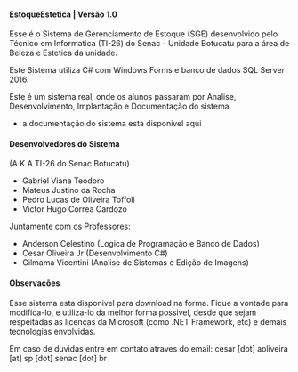 ﻿#### EstoqueEstetica | Versão 1.0 ###

Esse é o Sistema de Gerenciamento de Estoque (SGE) desenvolvido pelo Técnico em Informatica (TI-26) do 
Senac - Unidade Botucatu para a área de Beleza e Estetica da unidade.

Este Sistema utiliza C# com Windows Forms e banco de dados SQL Server 2016.

Este é um sistema real, onde os alunos passaram por Analise, Desenvolvimento, Implantação e 
Documentação do sistema.

* a documentação do sistema esta disponivel aqui <link>

#### Desenvolvedores do Sistema ###
(A.K.A TI-26 do Senac Botucatu)
* Gabriel Viana Teodoro
* Mateus Justino da Rocha
* Pedro Lucas de Oliveira Toffoli
* Victor Hugo Correa Cardozo

Juntamente com os Professores:
* Anderson Celestino (Logica de Programação e Banco de Dados)
* Cesar Oliveira Jr (Desenvolvimento C#)
* Gilmama Vicentini (Analise de Sistemas e Edição de Imagens)

#### Observações ####

Esse sistema esta disponivel para download na forma. 
Fique a vontade para modifica-lo, e utiliza-lo da melhor forma possivel, desde que sejam respeitadas as
licenças da Microsoft (como .NET Framework, etc) e demais tecnologias envolvidas.
 
Em caso de duvidas entre em contato atraves do email: cesar [dot] aoliveira [at] sp [dot] senac [dot] br